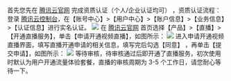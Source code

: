 首先您先在 [腾讯云官网](https://cloud.tencent.com/) 完成资质认证（个人/企业认证均可） ，资质认证流程：登录 [腾讯云控制台](https://console.cloud.tencent.com/)，在【账号中心】>【用户中心】>【账户信息】>【业务信息】>【认证信息】进行实名认证。
![](https://mc.qcloudimg.com/static/img/abc486e40f6b54f6f1d010d77d4d8e71/image.png)
在 [腾讯云官网](https://cloud.tencent.com/) 首页选择【产品】>【直播】>【开通直播服务】，单击【申请开通视频直播】，如图所示：
![](https://mc.qcloudimg.com/static/img/bf9dc88747ad5abdcf39c391fb27aa8c/image.png)
进入申请开通视频直播界面，填写直播开通申请的相关信息，填写完后勾选【同意】 ，再单击【提交申请】，如图所示：
![](https://mc.qcloudimg.com/static/img/e489bfa96542de8986235e13f6dc3c7f/image.png)
等待审核，待审核通过后即开通了直播服务，初次使用时默认为用户开通流量体验套餐，直播的审核周期为 3-5 个工作日，请您耐心等待一下。